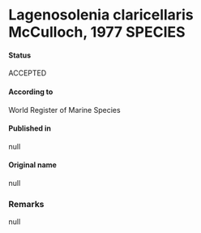 Lagenosolenia claricellaris McCulloch, 1977 SPECIES
=======

#### Status
ACCEPTED

#### According to
World Register of Marine Species

#### Published in
null

#### Original name
null

### Remarks
null